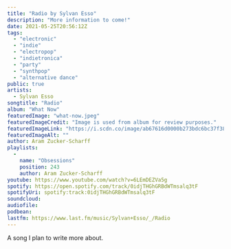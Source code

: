 ```yaml
---
title: "Radio by Sylvan Esso"
description: "More information to come!"
date: 2021-05-25T20:56:12Z
tags:
  - "electronic"
  - "indie"
  - "electropop"
  - "indietronica"
  - "party"
  - "synthpop"
  - "alternative dance"
public: true
artists:
  - Sylvan Esso
songtitle: "Radio"
album: "What Now"
featuredImage: "what-now.jpeg"
featuredImageCredit: "Image is used from album for review purposes."
featuredImageLink: "https://i.scdn.co/image/ab67616d0000b273bdc6bc37f3812d2a834bffba"
featuredImageAlt: ""
author: Aram Zucker-Scharff
playlists:
  -
    name: "Obsessions"
    position: 243
    author: Aram Zucker-Scharff
youtube: https://www.youtube.com/watch?v=6LEmDEZVa5g
spotify: https://open.spotify.com/track/0idjTHGhGRBdWTmsalq3tF
spotifyUri: spotify:track:0idjTHGhGRBdWTmsalq3tF
soundcloud:
audiofile:
podbean:
lastfm: https://www.last.fm/music/Sylvan+Esso/_/Radio
---
```


A song I plan to write more about.
		